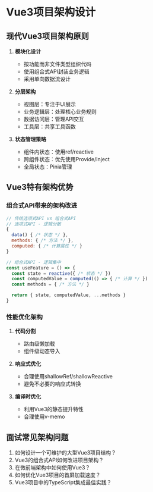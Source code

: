 # Vue3项目架构设计

## 现代Vue3项目架构原则

1. **模块化设计**
   - 按功能而非文件类型组织代码
   - 使用组合式API封装业务逻辑
   - 采用单向数据流设计

2. **分层架构**
   - 视图层：专注于UI展示
   - 业务逻辑层：处理核心业务规则
   - 数据访问层：管理API交互
   - 工具层：共享工具函数

3. **状态管理策略**
   - 组件内状态：使用ref/reactive
   - 跨组件状态：优先使用Provide/Inject
   - 全局状态：Pinia管理

## Vue3特有架构优势

### 组合式API带来的架构改进

```javascript
// 传统选项式API vs 组合式API
// 选项式API - 逻辑分散
{
  data() { /* 状态 */ },
  methods: { /* 方法 */ },
  computed: { /* 计算属性 */ }
}

// 组合式API - 逻辑集中
const useFeature = () => {
  const state = reactive({ /* 状态 */ })
  const computedValue = computed(() => { /* 计算 */ })
  const methods = { /* 方法 */ }

  return { state, computedValue, ...methods }
}
```

### 性能优化架构

1. **代码分割**
   - 路由级懒加载
   - 组件级动态导入

2. **响应式优化**
   - 合理使用shallowRef/shallowReactive
   - 避免不必要的响应式转换

3. **编译时优化**
   - 利用Vue3的静态提升特性
   - 合理使用v-memo

## 面试常见架构问题

1. 如何设计一个可维护的大型Vue3项目结构？
2. Vue3的组合式API如何改进项目架构？
3. 在微前端架构中如何使用Vue3？
4. 如何优化Vue3项目的首屏加载速度？
5. Vue3项目中的TypeScript集成最佳实践？